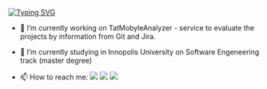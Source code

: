 [![Typing SVG](https://readme-typing-svg.demolab.com?font=Fira+Code&pause=1000&color=15CC51&repeat=false&random=false&width=800&lines=Hi+there!+Timmmich+fulstack+developer%2C+and+opensource+enthusiast)](https://git.io/typing-svg)


- 🔭 I’m currently working on TatMobyleAnalyzer - service to evaluate the projects by information from Git and Jira. 
- 🌱 I’m currently studying in Innopolis University on Software Engeneering track (master degree)

- 📫 How to reach me:
  [![](https://img.shields.io/badge/telegram-0a66c2)](https://t.me/Timmmich)
  [![](https://img.shields.io/badge/vkontakte-6364ff)](https://vk.com/timmmich)
  [![](https://img.shields.io/badge/gmail-ff66a)](tg.akhmatov@gmail.com)
